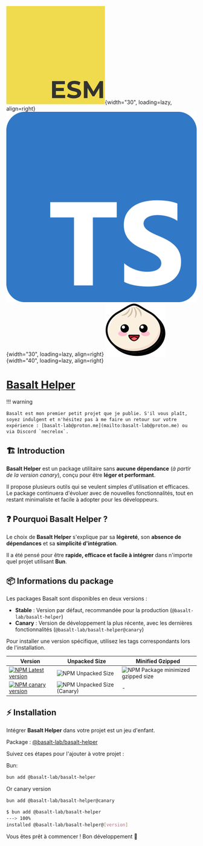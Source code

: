 ![logo_esm](../public/esm.png){width="30", loading=lazy, align=right}
![logo_ts](../public/ts.png){width="30", loading=lazy, align=right}
![logo_bun](../public/bun.svg){width="40", loading=lazy, align=right}



# **[Basalt Helper](https://www.npmjs.com/package/@basalt-lab/basalt-helper)**

!!! warning

    Basalt est mon premier petit projet que je publie. S'il vous plaît, soyez indulgent et n'hésitez pas à me faire un retour sur votre expérience : [basalt-lab@proton.me](mailto:basalt-lab@proton.me) ou via Discord `necrelox`.

## **🏗️ Introduction**

**Basalt Helper** est un package utilitaire sans **aucune dépendance** (*à partir de la version canary*), conçu pour être **léger et performant**.

Il propose plusieurs outils qui se veulent simples d'utilisation et efficaces. Le package continuera d'évoluer avec de nouvelles fonctionnalités, tout en restant minimaliste et facile à adopter pour les développeurs.

## **❓ Pourquoi Basalt Helper ?**

Le choix de **Basalt Helper** s'explique par sa **légèreté**, son **absence de dépendances** et sa **simplicité d'intégration**.

Il a été pensé pour être **rapide, efficace et facile à intégrer** dans n'importe quel projet utilisant **Bun**.

## 📦 Informations du package

Les packages Basalt sont disponibles en deux versions :

- **Stable** : Version par défaut, recommandée pour la production (`@basalt-lab/basalt-helper`)
- **Canary** : Version de développement la plus récente, avec les dernières fonctionnalités (`@basalt-lab/basalt-helper@canary`)

Pour installer une version spécifique, utilisez les tags correspondants lors de l'installation.

| Version | Unpacked Size | Minified Gzipped |
|---------|--------------|------------------|
| [![NPM Latest version](https://img.shields.io/npm/v/@basalt-lab/basalt-helper.svg?style=for-the-badge)](https://www.npmjs.com/package/@basalt-lab/basalt-helper/v/latest) | ![NPM Unpacked Size](https://img.shields.io/npm/unpacked-size/%40basalt-lab%2Fbasalt-helper?style=for-the-badge&label=Unpacked%20Size) | ![NPM Package minimized gzipped size](https://img.shields.io/bundlejs/size/%40basalt-lab%2Fbasalt-helper?style=for-the-badge&label=Minified%20Gzipped%20Size) |
| [![NPM canary version](https://img.shields.io/npm/v/@basalt-lab/basalt-helper/canary.svg?style=for-the-badge&color=darkcyan)](https://www.npmjs.com/package/@basalt-lab/basalt-helper/v/canary) | ![NPM Unpacked Size (Canary)](https://img.shields.io/npm/unpacked-size/%40basalt-lab%2Fbasalt-helper/canary?style=for-the-badge&label=Unpacked%20Size%20(Canary)&color=darkcyan) | - |

## **⚡ Installation**
Intégrer **Basalt Helper** dans votre projet est un jeu d'enfant.

Package : [@basalt-lab/basalt-helper](https://www.npmjs.com/package/@basalt-lab/basalt-helper)

Suivez ces étapes pour l'ajouter à votre projet :

Bun:
```bash
bun add @basalt-lab/basalt-helper
```
Or canary version
```bash
bun add @basalt-lab/basalt-helper@canary
```

<!-- termynal -->

```bash
$ bun add @basalt-lab/basalt-helper
---> 100%
installed @basalt-lab/basalt-helper@[version]
```

Vous êtes prêt à commencer ! Bon développement 🚀

<script data-name="BMC-Widget"
    data-cfasync="false"
    src="https://cdnjs.buymeacoffee.com/1.0.0/widget.prod.min.js"
    data-id="necrelox"
    data-description="Supportez moi sur Buy me a coffee!"
    data-message="Merci de votre visite!"
    data-color="#5F7FFF"
    data-position="Right"
    data-x_margin="18"
    data-y_margin="22" />
